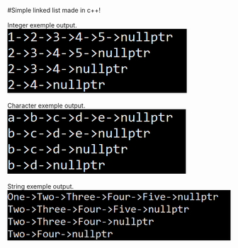 #Simple linked list made in c++!<br><br>
Integer exemple output.<br>
![alt text](https://github.com/gscapucci/Linked-List/blob/master/images/IntExemple.png)<br><br>
Character exemple output.<br>
![alt text](https://github.com/gscapucci/Linked-List/blob/master/images/CharExemple.png)<br><br>
String exemple output.<br>
![alt text](https://github.com/gscapucci/Linked-List/blob/master/images/StringExemple.png)
